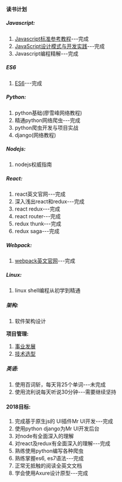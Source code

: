

#### 读书计划

##### Javascript:

1. [Javascript标准参考教程](javascript/javascript标准参考教程.md)---完成
2. [JavaScript设计模式与开发实践](javascript/javascript设计模式与开发实践.md)---完成
3. Javascript编程精解---完成

##### ES6

1. [ES6](ecmascript6/README.md)---完成

##### Python: 

1. python基础(廖雪峰网络教程)
2. 精通python网络爬虫---完成
3. python爬虫开发与项目实战 
4. django(网络教程)

##### Nodejs:

1. nodejs权威指南      

##### React:

1. react英文官网---完成
2. 深入浅出react和redux---完成
3. react redux---完成
4. react router---完成
5. redux thunk---完成
6. redux saga---完成

##### Webpack:
1. [webpack英文官网](webpack-react-redux/webpack.md)---完成

##### Linux:

1. linux shell编程从初学到精通

##### 架构:

1. 软件架构设计

**项目管理:**

1. [事业发展](qualified-team-leader/career-development.md)
2. [技术选型](qualified-team-leader/technical-selection.md)

##### 英语:
1. 使用百词斩，每天背25个单词---未完成
2. 使用流利说每天听说30分钟---需要继续坚持

#### 2018目标:

1. 完成基于原生js的 UI插件Mr UI开发---完成
2. 使用python django为Mr UI开发后台
3. 对node有全面深入的理解
4. 对react及redux有全面深入的理解---完成
5. 熟练使用python编写各种爬虫
6. 熟练掌握es6, es7语法---完成
7. 正常无抵触的阅读全英文文档
9. 学会使用Axure设计原型---完成



<!--stackedit_data:
eyJoaXN0b3J5IjpbMjA2NTYwNTE1MV19
-->